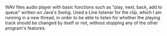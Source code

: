 WAV files audio player with basic functions such as "play, next, back, add to queue" written on Java's Swing. 
Used a Line listener for the clip, which I am running in a new thread, in order to be able to listen for whether the playing track should be changed by itself or not, without stopping any of the other program's features. 
